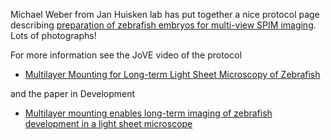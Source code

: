 ---
---
Michael Weber from Jan Huisken lab has put together a nice protocol page
describing [preparation of zebrafish embryos for multi-view SPIM
imaging](Zebrafish_embryo_sample_preparation "wikilink"). Lots of
photographs\!

For more information see the JoVE video of the protocol

  - [Multilayer Mounting for Long-term Light Sheet Microscopy of
    Zebrafish](http://www.jove.com/video/51119/multilayer-mounting-for-long-term-light-sheet-microscopy-of-zebrafish)

and the paper in Development

  - [Multilayer mounting enables long-term imaging of zebrafish
    development in a light sheet
    microscope](http://dev.biologists.org/content/139/17/3242.abstract)
